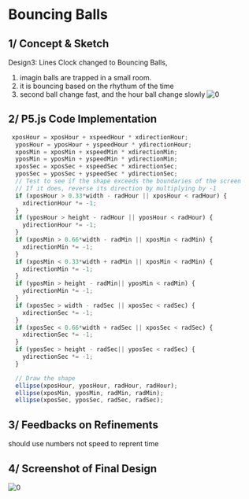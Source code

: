 # Bouncing Balls

## 1/ Concept & Sketch

Design3: Lines Clock changed to Bouncing Balls, 
1. imagin balls are trapped in a small room. 
2. it is bouncing based on the rhythum of the time
3. second ball change fast, and the hour ball change slowly
![0](https://github.com/tongtongluu/dvia-2019/1.mapping-time/process/1_timeClock3_lines.jpg)




## 2/ P5.js Code Implementation

```Javascript
 xposHour = xposHour + xspeedHour * xdirectionHour;
  yposHour = yposHour + yspeedHour * ydirectionHour;
  xposMin = xposMin + xspeedMin * xdirectionMin;
  yposMin = yposMin + yspeedMin * ydirectionMin;
  xposSec = xposSec + xspeedSec * xdirectionSec;
  yposSec = yposSec + yspeedSec * ydirectionSec;
  // Test to see if the shape exceeds the boundaries of the screen
  // If it does, reverse its direction by multiplying by -1
  if (xposHour > 0.33*width - radHour || xposHour < radHour) {
    xdirectionHour *= -1;
  }
  if (yposHour > height - radHour || yposHour < radHour) {
    ydirectionHour *= -1;
  }
  if (xposMin > 0.66*width - radMin || xposMin < radMin) {
    xdirectionMin *= -1;
  }
  if (xposMin < 0.33*width + radMin || xposMin < radMin) {
    xdirectionMin *= -1;
  }
  if (yposMin > height - radMin|| yposMin < radMin) {
    ydirectionMin *= -1;
  }
  if (xposSec > width - radSec || xposSec < radSec) {
    xdirectionSec *= -1;
  }
  if (xposSec < 0.66*width + radSec || xposSec < radSec) {
    xdirectionSec *= -1;
  }
  if (yposSec > height - radSec|| yposSec < radSec) {
    ydirectionSec *= -1;
  }

  // Draw the shape
  ellipse(xposHour, yposHour, radHour, radHour);
  ellipse(xposMin, yposMin, radMin, radMin);
  ellipse(xposSec, yposSec, radSec, radSec);

```
## 3/ Feedbacks on Refinements
should use numbers not speed to reprent time

## 4/ Screenshot of Final Design
![0](https://github.com/tongtongluu/dvia-2019/1.mapping-time/clock-3-radial-seconds-boucingballs/show3.png)